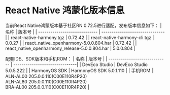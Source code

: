 # React Native 鸿蒙化版本信息
当前React Native鸿蒙版本基于社区RN 0.72.5进行适配，发布版本信息如下：
| 名称                          | 版本号                            |
| ----------------------------- | -------------------------------|
| react-native-harmony.tgz        | 0.72.42 |
| react-native-harmony-cli.tgz    | 0.0.27 |
| react_native_openharmony-5.0.0.804.har                          | 0.72.42 |
| react_native_openharmony_release-5.0.0.804.har                  | 5.0.0.804 |

配套IDE、SDK版本和手机ROM：
| 名称                          | 版本号                            |
| ----------------------------- | -------------------------------|
| DevEco Studio     | DevEco Studio 5.0.5.222 |
| HarmonyOS SDK     | HarmonyOS SDK 5.0.1.110 |
| 手机ROM           | ALN-AL00 205.0.0.110(C00E110R4P20) <br> ALN-AL80 205.0.0.110(C00E110R4P20) <br> BRA-AL00 205.0.0.110(C00E110R4P20) |
